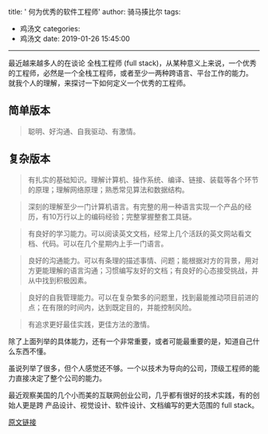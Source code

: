 title: ' 何为优秀的软件工程师'
author: 骑马揍比尔
tags:
  - 鸡汤文
categories:
  - 鸡汤文
date: 2019-01-26 15:45:00
---
最近越来越多人的在谈论 全栈工程师 (full stack)，从某种意义上来说，一个优秀的工程师，必然是一个全栈工程师，或者至少一两种跨语言、平台工作的能力。 就我个人的理解，来探讨一下如何定义一个优秀的工程师。

## 简单版本
> 聪明、好沟通、自我驱动、有激情。

<!--more-->

## 复杂版本
> 有扎实的基础知识。理解计算机、操作系统、编译、链接、装载等各个环节的原理；理解网络原理；熟悉常见算法和数据结构。

> 深刻的理解至少一门计算机语言。有完整的用一种语言实现一个产品的经历，有10万行以上的编码经验；完整掌握整套工具链。

> 有良好的学习能力。可以阅读英文文档，经常上几个活跃的英文网站看文档、代码。可以在几个星期内上手一门语言。

> 良好的沟通能力。可以有条理的描述事情、问题；能根据对方的背景，用对方更能理解的语言沟通；习惯编写友好的文档；有良好的心态接受挑战，并从中找到积极因素。

> 良好的自我管理能力。可以在复杂繁多的问题里，找到最能推动项目前进的点；在有限的时间内，达到既定目的，并能控制风险。

> 有追求更好最佳实践，更佳方法的激情。

除了上面列举的具体能力，还有一个非常重要，或者可能最重要的是，知道自己什么东西不懂。

虽说列举了很多，但个人感觉还不够。一个以技术为导向的公司，顶级工程师的能力直接决定了整个公司的能力。

最近观察美国的几个小而美的互联网创业公司，几乎都有很好的技术实践，有的创始人更是跨 产品设计、视觉设计、软件设计、文档编写的更大范围的 full stack。



[原文链接](https://segmentfault.com/a/1190000002906168)